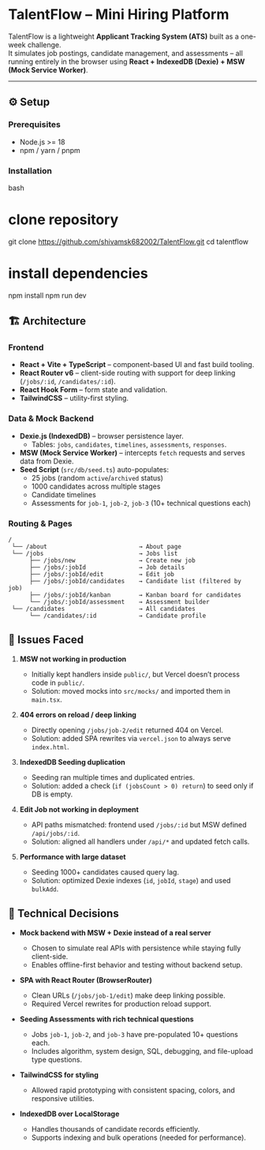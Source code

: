 # TalentFlow – Mini Hiring Platform

TalentFlow is a lightweight **Applicant Tracking System (ATS)** built as a one-week challenge.  
It simulates job postings, candidate management, and assessments – all running entirely in the browser using **React + IndexedDB (Dexie) + MSW (Mock Service Worker)**.

---

## ⚙️ Setup

### Prerequisites
- Node.js >= 18
- npm / yarn / pnpm

### Installation
bash
# clone repository
git clone https://github.com/shivamsk682002/TalentFlow.git
cd talentflow

# install dependencies
npm install
npm run dev
## 🏗️ Architecture

### Frontend
- **React + Vite + TypeScript** – component-based UI and fast build tooling.  
- **React Router v6** – client-side routing with support for deep linking (`/jobs/:id`, `/candidates/:id`).    
- **React Hook Form** – form state and validation.  
- **TailwindCSS** – utility-first styling.

### Data & Mock Backend
- **Dexie.js (IndexedDB)** – browser persistence layer.  
  - Tables: `jobs`, `candidates`, `timelines`, `assessments`, `responses`.  
- **MSW (Mock Service Worker)** – intercepts `fetch` requests and serves data from Dexie.  
- **Seed Script** (`src/db/seed.ts`) auto-populates:  
  - 25 jobs (random `active`/`archived` status)  
  - 1000 candidates across multiple stages  
  - Candidate timelines  
  - Assessments for `job-1`, `job-2`, `job-3` (10+ technical questions each)

### Routing & Pages
```text
/
 └── /about                          → About page
 └── /jobs                           → Jobs list
      ├── /jobs/new                  → Create new job
      ├── /jobs/:jobId               → Job details
      ├── /jobs/:jobId/edit          → Edit job
      ├── /jobs/:jobId/candidates    → Candidate list (filtered by job)
      ├── /jobs/:jobId/kanban        → Kanban board for candidates
      └── /jobs/:jobId/assessment    → Assessment builder
 └── /candidates                     → All candidates
      └── /candidates/:id            → Candidate profile
```
## 🐞 Issues Faced

1. **MSW not working in production**  
   - Initially kept handlers inside `public/`, but Vercel doesn’t process code in `public/`.  
   - Solution: moved mocks into `src/mocks/` and imported them in `main.tsx`.

2. **404 errors on reload / deep linking**  
   - Directly opening `/jobs/job-2/edit` returned 404 on Vercel.  
   - Solution: added SPA rewrites via `vercel.json` to always serve `index.html`.

3. **IndexedDB Seeding duplication**  
   - Seeding ran multiple times and duplicated entries.  
   - Solution: added a check (`if (jobsCount > 0) return`) to seed only if DB is empty.

4. **Edit Job not working in deployment**  
   - API paths mismatched: frontend used `/jobs/:id` but MSW defined `/api/jobs/:id`.  
   - Solution: aligned all handlers under `/api/*` and updated fetch calls.

5. **Performance with large dataset**  
   - Seeding 1000+ candidates caused query lag.  
   - Solution: optimized Dexie indexes (`id`, `jobId`, `stage`) and used `bulkAdd`.
## 🤔 Technical Decisions

- **Mock backend with MSW + Dexie instead of a real server**  
  - Chosen to simulate real APIs with persistence while staying fully client-side.  
  - Enables offline-first behavior and testing without backend setup.  

- **SPA with React Router (BrowserRouter)**  
  - Clean URLs (`/jobs/job-1/edit`) make deep linking possible.  
  - Required Vercel rewrites for production reload support.  

- **Seeding Assessments with rich technical questions**  
  - Jobs `job-1`, `job-2`, and `job-3` have pre-populated 10+ questions each.  
  - Includes algorithm, system design, SQL, debugging, and file-upload type questions.  

- **TailwindCSS for styling**  
  - Allowed rapid prototyping with consistent spacing, colors, and responsive utilities.  

- **IndexedDB over LocalStorage**  
  - Handles thousands of candidate records efficiently.  
  - Supports indexing and bulk operations (needed for performance).  
